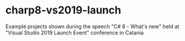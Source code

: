 # charp8-vs2019-launch
Example projects shown during the speech "C# 8 - What's new" held at "Visual Studio 2019 Launch Event" conference in Catania
